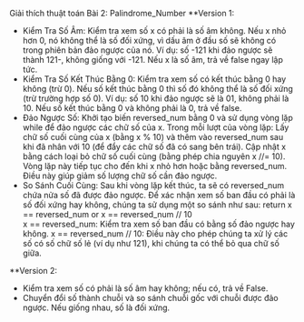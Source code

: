 Giải thích thuật toán Bài 2: Palindrome_Number
**Version 1:
- Kiểm Tra Số Âm:
Kiểm tra xem số x có phải là số âm không. Nếu x nhỏ hơn 0, nó không thể là số đối xứng, vì dấu âm ở đầu số sẽ không có trong phiên bản đảo ngược của nó. Ví dụ: số -121 khi đảo ngược sẽ thành 121-, không giống với -121.
Nếu x là số âm, trả về false ngay lập tức.
- Kiểm Tra Số Kết Thúc Bằng 0:
Kiểm tra xem số có kết thúc bằng 0 hay không (trừ 0). Nếu số kết thúc bằng 0 thì số đó không thể là số đối xứng (trừ trường hợp số 0). Ví dụ: số 10 khi đảo ngược sẽ là 01, không phải là 10.
Nếu số kết thúc bằng 0 và không phải là 0, trả về false.
- Đảo Ngược Số:
Khởi tạo biến reversed_num bằng 0 và sử dụng vòng lặp while để đảo ngược các chữ số của x.
Trong mỗi lượt của vòng lặp:
Lấy chữ số cuối cùng của x (bằng x % 10) và thêm vào reversed_num sau khi đã nhân với 10 (để đẩy các chữ số đã có sang bên trái).
Cập nhật x bằng cách loại bỏ chữ số cuối cùng (bằng phép chia nguyên x //= 10).
Vòng lặp này tiếp tục cho đến khi x nhỏ hơn hoặc bằng reversed_num. Điều này giúp giảm số lượng chữ số cần đảo ngược.
- So Sánh Cuối Cùng:
Sau khi vòng lặp kết thúc, ta sẽ có reversed_num chứa nửa số đã được đảo ngược. Để xác nhận xem số ban đầu có phải là số đối xứng hay không, chúng ta sử dụng một so sánh như sau:
return x == reversed_num or x == reversed_num // 10  
x == reversed_num: Kiểm tra xem số ban đầu có bằng số đảo ngược hay không.
x == reversed_num // 10: Điều này cho phép chúng ta xử lý các số có số chữ số lẻ (ví dụ như 121), khi chúng ta có thể bỏ qua chữ số giữa.

**Version 2: 
- Kiểm tra xem số có phải là số âm hay không; nếu có, trả về False.
- Chuyển đổi số thành chuỗi và so sánh chuỗi gốc với chuỗi được đảo ngược. Nếu giống nhau, số là đối xứng.
